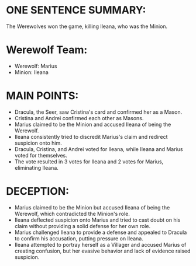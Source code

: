 # ONE SENTENCE SUMMARY:
The Werewolves won the game, killing Ileana, who was the Minion.

# Werewolf Team:
- Werewolf: Marius
- Minion: Ileana

# MAIN POINTS:
- Dracula, the Seer, saw Cristina's card and confirmed her as a Mason.
- Cristina and Andrei confirmed each other as Masons.
- Marius claimed to be the Minion and accused Ileana of being the Werewolf.
- Ileana consistently tried to discredit Marius's claim and redirect suspicion onto him.
- Dracula, Cristina, and Andrei voted for Ileana, while Ileana and Marius voted for themselves.
- The vote resulted in 3 votes for Ileana and 2 votes for Marius, eliminating Ileana.

# DECEPTION:
- Marius claimed to be the Minion but accused Ileana of being the Werewolf, which contradicted the Minion's role.
- Ileana deflected suspicion onto Marius and tried to cast doubt on his claim without providing a solid defense for her own role.
- Marius challenged Ileana to provide a defense and appealed to Dracula to confirm his accusation, putting pressure on Ileana.
- Ileana attempted to portray herself as a Villager and accused Marius of creating confusion, but her evasive behavior and lack of evidence raised suspicion.